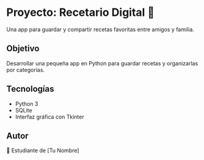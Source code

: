 # Proyecto: Recetario Digital 🍲

Una app para guardar y compartir recetas favoritas entre amigos y familia.

## Objetivo

Desarrollar una pequeña app en Python para guardar recetas y organizarlas por categorías.

## Tecnologías

- Python 3
- SQLite
- Interfaz gráfica con Tkinter

## Autor

📌 Estudiante de [Tu Nombre]
